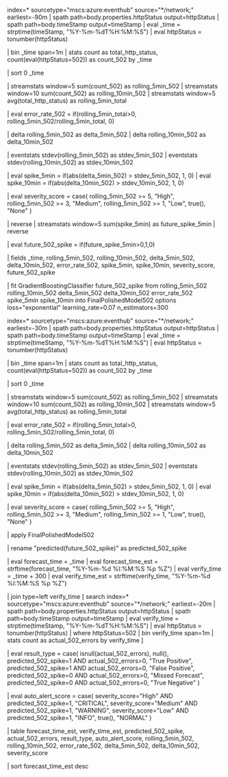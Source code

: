 index=* sourcetype="mscs:azure:eventhub" source="*/network;" earliest=-90m
| spath path=body.properties.httpStatus output=httpStatus
| spath path=body.timeStamp output=timeStamp
| eval _time = strptime(timeStamp, "%Y-%m-%dT%H:%M:%S")
| eval httpStatus = tonumber(httpStatus)

| bin _time span=1m
| stats 
    count as total_http_status,
    count(eval(httpStatus=502)) as count_502
  by _time

| sort 0 _time

| streamstats window=5 sum(count_502) as rolling_5min_502
| streamstats window=10 sum(count_502) as rolling_10min_502
| streamstats window=5 avg(total_http_status) as rolling_5min_total

| eval error_rate_502 = if(rolling_5min_total>0, rolling_5min_502/rolling_5min_total, 0)

| delta rolling_5min_502 as delta_5min_502
| delta rolling_10min_502 as delta_10min_502

| eventstats stdev(rolling_5min_502) as stdev_5min_502
| eventstats stdev(rolling_10min_502) as stdev_10min_502

| eval spike_5min = if(abs(delta_5min_502) > stdev_5min_502, 1, 0)
| eval spike_10min = if(abs(delta_10min_502) > stdev_10min_502, 1, 0)

| eval severity_score = case(
    rolling_5min_502 >= 5, "High",
    rolling_5min_502 >= 3, "Medium",
    rolling_5min_502 >= 1, "Low",
    true(), "None"
)

| reverse
| streamstats window=5 sum(spike_5min) as future_spike_5min
| reverse

| eval future_502_spike = if(future_spike_5min>0,1,0)

| fields _time, rolling_5min_502, rolling_10min_502, delta_5min_502, delta_10min_502, error_rate_502, spike_5min, spike_10min, severity_score, future_502_spike

| fit GradientBoostingClassifier future_502_spike from rolling_5min_502 rolling_10min_502 delta_5min_502 delta_10min_502 error_rate_502 spike_5min spike_10min into FinalPolishedModel502 options loss="exponential" learning_rate=0.07 n_estimators=300





index=* sourcetype="mscs:azure:eventhub" source="*/network;" earliest=-30m
| spath path=body.properties.httpStatus output=httpStatus
| spath path=body.timeStamp output=timeStamp
| eval _time = strptime(timeStamp, "%Y-%m-%dT%H:%M:%S")
| eval httpStatus = tonumber(httpStatus)

| bin _time span=1m
| stats 
    count as total_http_status,
    count(eval(httpStatus=502)) as count_502
  by _time

| sort 0 _time

| streamstats window=5 sum(count_502) as rolling_5min_502
| streamstats window=10 sum(count_502) as rolling_10min_502
| streamstats window=5 avg(total_http_status) as rolling_5min_total

| eval error_rate_502 = if(rolling_5min_total>0, rolling_5min_502/rolling_5min_total, 0)

| delta rolling_5min_502 as delta_5min_502
| delta rolling_10min_502 as delta_10min_502

| eventstats stdev(rolling_5min_502) as stdev_5min_502
| eventstats stdev(rolling_10min_502) as stdev_10min_502

| eval spike_5min = if(abs(delta_5min_502) > stdev_5min_502, 1, 0)
| eval spike_10min = if(abs(delta_10min_502) > stdev_10min_502, 1, 0)

| eval severity_score = case(
    rolling_5min_502 >= 5, "High",
    rolling_5min_502 >= 3, "Medium",
    rolling_5min_502 >= 1, "Low",
    true(), "None"
)

| apply FinalPolishedModel502

| rename "predicted(future_502_spike)" as predicted_502_spike

| eval forecast_time = _time
| eval forecast_time_est = strftime(forecast_time, "%Y-%m-%d %I:%M:%S %p %Z")
| eval verify_time = _time + 300
| eval verify_time_est = strftime(verify_time, "%Y-%m-%d %I:%M:%S %p %Z")

| join type=left verify_time
    [
    search index=* sourcetype="mscs:azure:eventhub" source="*/network;" earliest=-20m
    | spath path=body.properties.httpStatus output=httpStatus
    | spath path=body.timeStamp output=timeStamp
    | eval verify_time = strptime(timeStamp, "%Y-%m-%dT%H:%M:%S")
    | eval httpStatus = tonumber(httpStatus)
    | where httpStatus=502
    | bin verify_time span=1m
    | stats count as actual_502_errors by verify_time
    ]

| eval result_type = case(
    isnull(actual_502_errors), null(),
    predicted_502_spike=1 AND actual_502_errors>0, "True Positive",
    predicted_502_spike=1 AND actual_502_errors=0, "False Positive",
    predicted_502_spike=0 AND actual_502_errors>0, "Missed Forecast",
    predicted_502_spike=0 AND actual_502_errors=0, "True Negative"
)

| eval auto_alert_score = case(
    severity_score="High" AND predicted_502_spike=1, "CRITICAL",
    severity_score="Medium" AND predicted_502_spike=1, "WARNING",
    severity_score="Low" AND predicted_502_spike=1, "INFO",
    true(), "NORMAL"
)

| table forecast_time_est, verify_time_est, predicted_502_spike, actual_502_errors, result_type, auto_alert_score, rolling_5min_502, rolling_10min_502, error_rate_502, delta_5min_502, delta_10min_502, severity_score

| sort forecast_time_est desc
